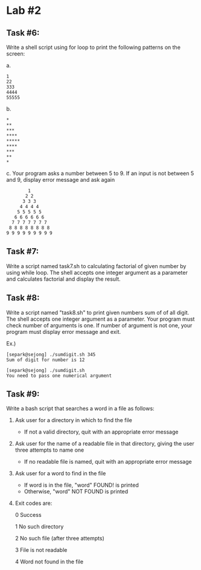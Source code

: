 # Lab #2
## Task #6:
Write a shell script using for loop to print the following
patterns on the screen:

a.

    1
    22
    333
    4444
    55555

b.
   
    *
    **
    ***
    ****
    *****
    ****
    ***
    **
    *
    

c. Your program asks a number between 5 to 9. If an input is not
   between 5 and 9, display error message and ask again

            1
           2 2
          3 3 3
         4 4 4 4
        5 5 5 5 5
       6 6 6 6 6 6
      7 7 7 7 7 7 7
     8 8 8 8 8 8 8 8
    9 9 9 9 9 9 9 9 9


## Task #7:
Write a script named task7.sh to calculating factorial of given number by using while loop. The shell accepts one integer argument as a parameter and calculates factorial and display the result.

## Task #8:
Write a script named "task8.sh" to print given numbers sum of of all digit. The shell accepts one integer argument as a parameter. Your program must check number of arguments is one. If number of argument is not one, your program must display error message and exit.

Ex.)
    
    [separk@sejong] ./sumdigit.sh 345
    Sum of digit for number is 12
    
    [separk@sejong] ./sumdigit.sh
    You need to pass one numerical argument

## Task #9:
Write a bash script that searches a word in a file as follows:
1. Ask user for a directory in which to find the file
    * If not a valid directory, quit with an appropriate error message
2. Ask user for the name of a readable file in that directory, giving the user three attempts to name one
    * If no readable file is named, quit with an appropriate error message
3. Ask user for a word to find in the file
    * If word is in the file, "word" FOUND! is printed
    * Otherwise, "word" NOT FOUND is printed
4. Exit codes are:

    0   Success
    
    1   No such directory
    
    2   No such file (after three attempts)
    
    3   File is not readable
    
    4   Word not found in the file
